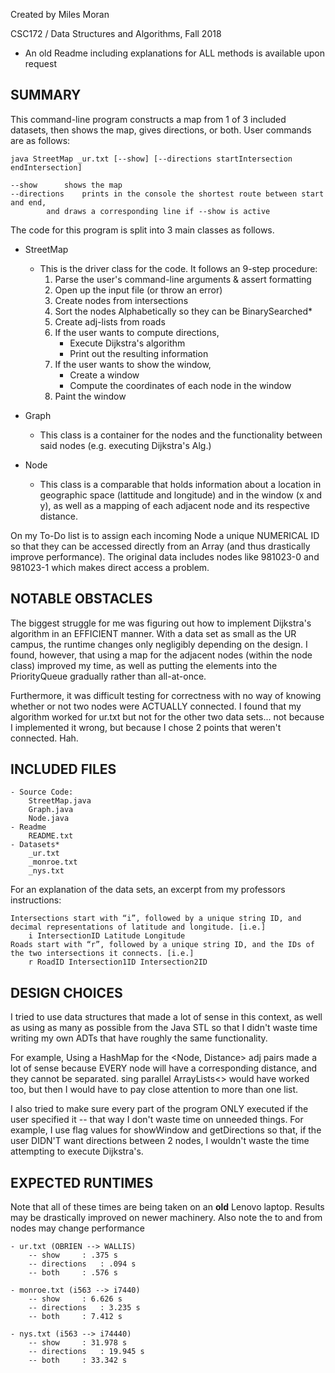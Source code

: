 
Created by Miles Moran

CSC172 / Data Structures and Algorithms, Fall 2018

* An old Readme including explanations for ALL methods is available upon request

## SUMMARY

This command-line program constructs a map from 1 of 3 included datasets, then shows the map, gives directions, or both. User commands are as follows:

```
java StreetMap _ur.txt [--show] [--directions startIntersection endIntersection]

--show		shows the map
--directions 	prints in the console the shortest route between start and end,
		and draws a corresponding line if --show is active
```

The code for this program is split into 3 main classes as follows.
* StreetMap 
	- This is the driver class for the code. It follows an 9-step procedure:
	   	1. Parse the user's command-line arguments & assert formatting 
	   	2. Open up the input file (or throw an error)
		3. Create nodes from intersections
	   	4. Sort the nodes Alphabetically so they can be BinarySearched*
	   	5. Create adj-lists from roads
		6. If the user wants to compute directions,
			- Execute Dijkstra's algorithm
			- Print out the resulting information
		7. If the user wants to show the window, 
			- Create a window
			- Compute the coordinates of each node in the window
		8. Paint the window

* Graph
	- This class is a container for the nodes and the functionality between said nodes (e.g. executing Dijkstra's Alg.)
	
* Node
	- This class is a comparable that holds information about a location in geographic space (lattitude and longitude) and in the window (x and y), as well as a mapping of each adjacent node and its respective distance.

On my To-Do list is to assign each incoming Node a unique NUMERICAL ID so that they can be accessed directly from an Array (and thus drastically improve performance). The original data includes nodes like 981023-0 and 981023-1 which makes direct access a problem.

## NOTABLE OBSTACLES

The biggest struggle for me was figuring out how to implement Dijkstra's algorithm in an EFFICIENT manner. With a data set as small as the UR campus, the runtime changes only negligibly depending on the design. I found, however, that using a map for the adjacent nodes (within the node class) improved my time, as well as putting the elements into the PriorityQueue gradually rather than all-at-once.

Furthermore, it was difficult testing for correctness with no way of knowing whether or not two nodes were ACTUALLY connected. I found that my algorithm worked for ur.txt but not for the other two data sets... not because I implemented it wrong, but because I chose 2 points that weren't connected. Hah. 


## INCLUDED FILES

```
- Source Code: 
	StreetMap.java
	Graph.java
	Node.java
- Readme
	README.txt
- Datasets*
	_ur.txt
	_monroe.txt
	_nys.txt 
```
For an explanation of the data sets, an excerpt from my professors instructions:
```
Intersections start with “i”, followed by a unique string ID, and decimal representations of latitude and longitude. [i.e.]
	i IntersectionID Latitude Longitude
Roads start with “r”, followed by a unique string ID, and the IDs of the two intersections it connects. [i.e.]
	r RoadID Intersection1ID Intersection2ID
```

## DESIGN CHOICES

I tried to use data structures that made a lot of sense in this context, as well as using as many as possible from the Java STL so that I didn't waste time writing my own ADTs that have roughly the same functionality.

For example, Using a HashMap for the <Node, Distance> adj pairs made a lot of sense because EVERY node will have a corresponding distance, and they cannot be separated. sing parallel ArrayLists<> would have worked too, but then I would have to pay close attention to more than one list.

I also tried to make sure every part of the program ONLY executed if the user specified it -- that way I don't waste time on unneeded things. For example, I use flag values for showWindow and getDirections so that, if the user DIDN'T want directions between 2 nodes, I wouldn't waste the time attempting to execute Dijkstra's. 

## EXPECTED RUNTIMES

Note that all of these times are being taken on an **old** Lenovo laptop. Results may be drastically improved on newer machinery. Also note the to and from nodes may change performance

```
- ur.txt (OBRIEN --> WALLIS)
	-- show		: .375 s
	-- directions	: .094 s
	-- both		: .576 s

- monroe.txt (i563 --> i7440)
	-- show		: 6.626 s
	-- directions	: 3.235 s
	-- both		: 7.412 s

- nys.txt (i563 --> i74440)
	-- show		: 31.978 s
	-- directions	: 19.945 s
	-- both		: 33.342 s
```
